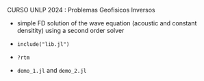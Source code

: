 

CURSO UNLP 2024 :  Problemas Geofisicos Inversos 


 - simple FD solution of the wave equation (acoustic and constant densitity) using
a second order solver 

 - `include("lib.jl")` 

 - `?rtm`
 
 - `demo_1.jl` and `demo_2.jl`

